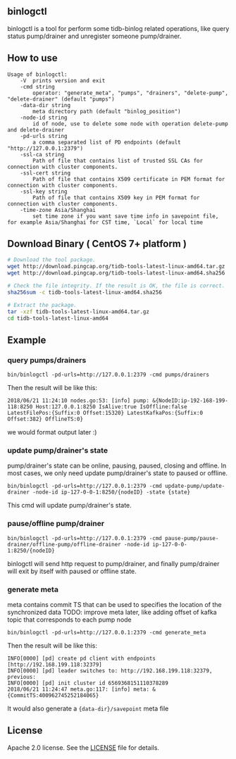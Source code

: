 ## binlogctl

binlogctl is a tool for perform some tidb-binlog related operations, like query status pump/drainer and unregister someone pump/drainer.

## How to use

```
Usage of binlogctl:
	-V	prints version and exit
	-cmd string
		operator: "generate_meta", "pumps", "drainers", "delete-pump", "delete-drainer" (default "pumps")
	-data-dir string
		meta directory path (default "binlog_position")
	-node-id string
		id of node, use to delete some node with operation delete-pump and delete-drainer
	-pd-urls string
		a comma separated list of PD endpoints (default "http://127.0.0.1:2379")
	-ssl-ca string
		Path of file that contains list of trusted SSL CAs for connection with cluster components.
	-ssl-cert string
		Path of file that contains X509 certificate in PEM format for connection with cluster components.
	-ssl-key string
		Path of file that contains X509 key in PEM format for connection with cluster components.
	-time-zone Asia/Shanghai
		set time zone if you want save time info in savepoint file, for example Asia/Shanghai for CST time, `Local` for local time
```
## Download Binary ( CentOS 7+ platform )

```bash
# Download the tool package.
wget http://download.pingcap.org/tidb-tools-latest-linux-amd64.tar.gz
wget http://download.pingcap.org/tidb-tools-latest-linux-amd64.sha256

# Check the file integrity. If the result is OK, the file is correct.
sha256sum -c tidb-tools-latest-linux-amd64.sha256

# Extract the package.
tar -xzf tidb-tools-latest-linux-amd64.tar.gz
cd tidb-tools-latest-linux-amd64
```

## Example



### query pumps/drainers
```
bin/binlogctl -pd-urls=http://127.0.0.1:2379 -cmd pumps/drainers
```
Then the result will be like this:
```
2018/06/21 11:24:10 nodes.go:53: [info] pump: &{NodeID:ip-192-168-199-118:8250 Host:127.0.0.1:8250 IsAlive:true IsOffline:false LatestFilePos:{Suffix:0 Offset:15320} LatestKafkaPos:{Suffix:0 Offset:382} OfflineTS:0}
```
we would format output later :)


### update pump/drainer's state
pump/drainer's state can be online, pausing, paused, closing and offline. In most cases, we only need update pump/drainer's state to paused or offline.
```
bin/binlogctl -pd-urls=http://127.0.0.1:2379 -cmd update-pump/update-drainer -node-id ip-127-0-0-1:8250/{nodeID} -state {state}
```
This cmd will update pump/drainer's state.

### pause/offline pump/drainer
```
bin/binlogctl -pd-urls=http://127.0.0.1:2379 -cmd pause-pump/pause-drainer/offline-pump/offline-drainer -node-id ip-127-0-0-1:8250/{nodeID}
```
binlogctl will send http request to pump/drainer, and finally pump/drainer will exit by itself with paused or offline state.

### generate meta
meta contains commit TS that can be used to specifies the location of the synchronized data
TODO: improve meta later, like adding offset of kafka topic that corresponds to each pump node

```
bin/binlogctl -pd-urls=http://127.0.0.1:2379 -cmd generate_meta
```
Then the result will be like this:
```
INFO[0000] [pd] create pd client with endpoints [http://192.168.199.118:32379]
INFO[0000] [pd] leader switches to: http://192.168.199.118:32379, previous:
INFO[0000] [pd] init cluster id 6569368151110378289
2018/06/21 11:24:47 meta.go:117: [info] meta: &{CommitTS:400962745252184065}
```
It would also generate a `{data-dir}/savepoint` meta file

## License
Apache 2.0 license. See the [LICENSE](../LICENSE) file for details.
